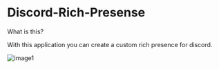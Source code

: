# Discord-Rich-Presense

What is this? 

With this application you can create a custom rich presence for discord.

![image1](https://i.imgur.com/xvHmQla.png)
